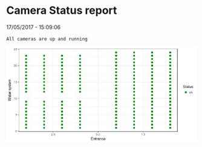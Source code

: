 Camera Status report
================
17/05/2017 - 15:09:06

    All cameras are up and running

![](camreport_files/figure-markdown_github/unnamed-chunk-2-1.png)
